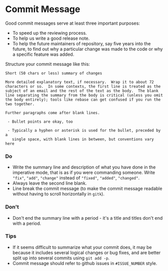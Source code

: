 # Commit Message

Good commit messages serve at least three important purposes:
*  To speed up the reviewing process.
*  To help us write a good release note.
*  To help the future maintainers of repository, say five years into the future, to find out why a particular change was made to the code or why a specific feature was added.

Structure your commit message like this:
```
Short (50 chars or less) summary of changes

More detailed explanatory text, if necessary.  Wrap it to about 72
characters or so.  In some contexts, the first line is treated as the
subject of an email and the rest of the text as the body.  The blank
line separating the summary from the body is critical (unless you omit
the body entirely); tools like rebase can get confused if you run the
two together.

Further paragraphs come after blank lines.

 - Bullet points are okay, too

 - Typically a hyphen or asterisk is used for the bullet, preceded by a
   single space, with blank lines in between, but conventions vary here
```
### Do

* Write the summary line and description of what you have done in the imperative mode, that is as if you were commanding someone. Write `"fix"`, `"add"`, `"change"` instead of `"fixed"`, `"added"`, `"changed"`.
* Always leave the second line blank.
* Line break the commit message (to make the commit message readable without having to scroll horizontally in `gitk`).

### Don't

* Don't end the summary line with a period - it's a title and titles don't end with a period.

### Tips

* If it seems difficult to summarize what your commit does, it may be because it includes several logical changes or bug fixes, and are better split up into several commits using `git add -p`.
* Commit message should refer to github issues in `#ISSUE_NUMBER` style.


